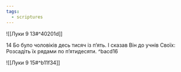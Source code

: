 ```yaml
---
tags:
  - scriptures
---
```


![[Луки 9 13#^40201d]]

14 Бо було чоловіків десь тисяч із п’ять. І сказав Він до учнів Своїх: Розсадіть їх рядами по п’ятидесяти. ^bacd16

![[Луки 9 15#^b11f34]]